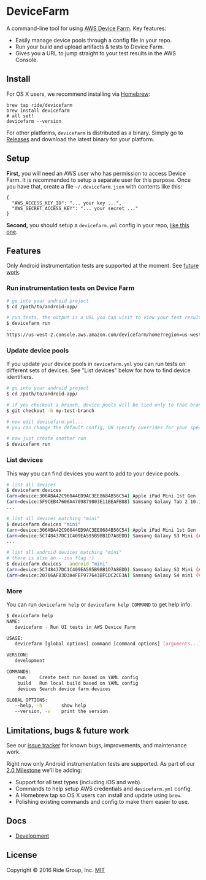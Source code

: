 # DeviceFarm

A command-line tool for using [AWS Device Farm](https://aws.amazon.com/device-farm/).
Key features:

 * Easily manage device pools through a config file in your repo.
 * Run your build and upload artifacts & tests to Device Farm.
 * Gives you a URL to jump straight to your test results in the AWS Console.

## Install

For OS X users, we recommend installing via 
[Homebrew](http://brew.sh/):

```
brew tap ride/devicefarm
brew install devicefarm
# all set!
devicefarm --version
```

For other platforms, `devicefarm` is distributed as a binary. Simply go to
[Releases](https://github.com/ride/devicefarm/releases/) and download the
latest binary for your platform.

## Setup

**First,** you will need an AWS user who has permission to access Device Farm.
It is recommended to setup a separate user for this purpose. Once you have that,
create a file `~/.devicefarm.json` with contents like this:

```
{
  "AWS_ACCESS_KEY_ID": "... your key ...",
  "AWS_SECRET_ACCESS_KEY": "... your secret ..."
}
```

**Second,** you should setup a `devicefarm.yml` config in your repo,
[like this one](./config/testdata/config.yml).

## Features

Only Android instrumentation tests are supported at the moment. See
[future work](#limitations-bugs--future-work).

### Run instrumentation tests on Device Farm

```bash
# go into your android project
$ cd /path/to/android-app/

# run tests. the output is a URL you can visit to view your test results.
$ devicefarm run
...
https://us-west-2.console.aws.amazon.com/devicefarm/home?region=us-west-2#/projects/1124416c-bfb2-4334-817c-e211ecef7dc0/runs/a07ca17f-d8ec-4adf-8e36-dc776b847705
```

### Update device pools

If you update your device pools in `devicefarm.yml` you can run tests on
different sets of devices. See "List devices" below for how to find device
identifiers.

```bash
# go into your android project
$ cd /path/to/android-app/

# if you checkout a branch, device pools will be tied only to that branch
$ git checkout -b my-test-branch

# now edit devicefarm.yml...
# you can change the default config, OR specify overrides for your specific branch

# now just create another run
$ devicefarm run
```

### List devices

This way you can find devices you want to add to your device pools.

```bash
# list all devices
$ devicefarm devices
(arn=device:306ABA42C96044ED9AC3EE8684B56C54) Apple iPad Mini 1st Gen
(arn=device:5F9CEB47606A4709879003E11BEAFB08) Samsung Galaxy Tab 2 10.1 (WiFi)
...

# list all devices matching "mini"
$ devicefarm devices "mini"
(arn=device:306ABA42C96044ED9AC3EE8684B56C54) Apple iPad Mini 1st Gen
(arn=device:5C748437DC1C409EA595B98B1D7A8EDD) Samsung Galaxy S3 Mini (AT&T)
...

# list all android devices matching "mini"
# there is also an --ios flag :)
$ devicefarm devices --android "mini"
(arn=device:5C748437DC1C409EA595B98B1D7A8EDD) Samsung Galaxy S3 Mini (AT&T)
(arn=device:20766AF83D3A4FEF977643BFCDC2CE3A) Samsung Galaxy S4 mini (Verizon)
```

### More

You can run `devicefarm help` or `devicefarm help COMMAND` to get help info:

```bash
$ devicefarm help
NAME:
   devicefarm - Run UI tests in AWS Device Farm

USAGE:
   devicefarm [global options] command [command options] [arguments...]

VERSION:
   development

COMMANDS:
    run		Create test run based on YAML config
    build	Run local build based on YAML config
    devices	Search device farm devices

GLOBAL OPTIONS:
   --help, -h		show help
   --version, -v	print the version
```

## Limitations, bugs & future work

See our [issue tracker](https://github.com/ride/devicefarm/issues) for known
bugs, improvements, and maintenance work.

Right now only Android instrumentation tests are supported. As part of our
[2.0 Milestone](https://github.com/ride/devicefarm/milestones/2.0) we'll be
adding:

 * Support for all test types (including iOS and web).
 * Commands to help setup AWS credentials and `devicefarm.yml` config.
 * A Homebrew tap so OS X users can install and update using `brew`.
 * Polishing existing commands and config to make them easier to use.

## Docs

 * [Development](./docs/development.md)

## License

Copyright © 2016 Ride Group, Inc. [MIT](./LICENSE)
